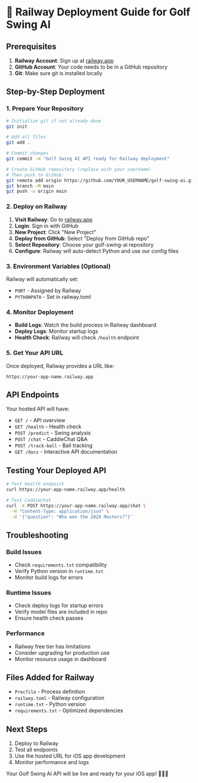# 🚂 Railway Deployment Guide for Golf Swing AI

## Prerequisites
1. **Railway Account**: Sign up at [railway.app](https://railway.app)
2. **GitHub Account**: Your code needs to be in a GitHub repository
3. **Git**: Make sure git is installed locally

## Step-by-Step Deployment

### 1. Prepare Your Repository
```bash
# Initialize git if not already done
git init

# Add all files
git add .

# Commit changes
git commit -m "Golf Swing AI API ready for Railway deployment"

# Create GitHub repository (replace with your username)
# Then push to GitHub:
git remote add origin https://github.com/YOUR_USERNAME/golf-swing-ai.git
git branch -M main
git push -u origin main
```

### 2. Deploy on Railway

1. **Visit Railway**: Go to [railway.app](https://railway.app)
2. **Login**: Sign in with GitHub
3. **New Project**: Click "New Project" 
4. **Deploy from GitHub**: Select "Deploy from GitHub repo"
5. **Select Repository**: Choose your golf-swing-ai repository
6. **Configure**: Railway will auto-detect Python and use our config files

### 3. Environment Variables (Optional)
Railway will automatically set:
- `PORT` - Assigned by Railway
- `PYTHONPATH` - Set in railway.toml

### 4. Monitor Deployment
- **Build Logs**: Watch the build process in Railway dashboard
- **Deploy Logs**: Monitor startup logs
- **Health Check**: Railway will check `/health` endpoint

### 5. Get Your API URL
Once deployed, Railway provides a URL like:
```
https://your-app-name.railway.app
```

## API Endpoints
Your hosted API will have:
- `GET /` - API overview
- `GET /health` - Health check
- `POST /predict` - Swing analysis
- `POST /chat` - CaddieChat Q&A
- `POST /track-ball` - Ball tracking
- `GET /docs` - Interactive API documentation

## Testing Your Deployed API
```bash
# Test health endpoint
curl https://your-app-name.railway.app/health

# Test CaddieChat
curl -X POST https://your-app-name.railway.app/chat \
  -H "Content-Type: application/json" \
  -d '{"question": "Who won the 2024 Masters?"}'
```

## Troubleshooting

### Build Issues
- Check `requirements.txt` compatibility
- Verify Python version in `runtime.txt`
- Monitor build logs for errors

### Runtime Issues  
- Check deploy logs for startup errors
- Verify model files are included in repo
- Ensure health check passes

### Performance
- Railway free tier has limitations
- Consider upgrading for production use
- Monitor resource usage in dashboard

## Files Added for Railway
- `Procfile` - Process definition
- `railway.toml` - Railway configuration
- `runtime.txt` - Python version
- `requirements.txt` - Optimized dependencies

## Next Steps
1. Deploy to Railway
2. Test all endpoints
3. Use the hosted URL for iOS app development
4. Monitor performance and logs

Your Golf Swing AI API will be live and ready for your iOS app! 🏌️‍♂️📱